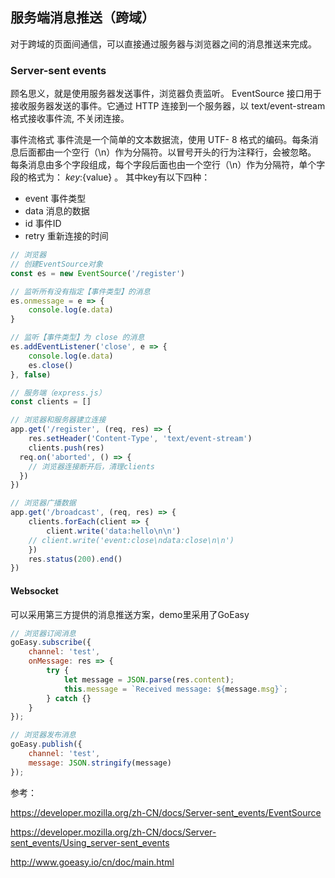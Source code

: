 ## 服务端消息推送（跨域）

对于跨域的页面间通信，可以直接通过服务器与浏览器之间的消息推送来完成。

### Server-sent events
顾名思义，就是使用服务器发送事件，浏览器负责监听。
EventSource 接口用于接收服务器发送的事件。它通过 HTTP 连接到一个服务器，以 text/event-stream 格式接收事件流, 不关闭连接。

事件流格式
事件流是一个简单的文本数据流，使用 UTF- 8 格式的编码。每条消息后面都由一个空行（\n）作为分隔符。以冒号开头的行为注释行，会被忽略。
每条消息由多个字段组成，每个字段后面也由一个空行（\n）作为分隔符，单个字段的格式为： ${key}:${value} 。
其中key有以下四种：
+ event 事件类型
+ data  消息的数据
+ id    事件ID
+ retry 重新连接的时间

```javascript
// 浏览器
// 创建EventSource对象
const es = new EventSource('/register')

// 监听所有没有指定【事件类型】的消息
es.onmessage = e => {
	console.log(e.data)
}

// 监听【事件类型】为 close 的消息
es.addEventListener('close', e => {
	console.log(e.data)
	es.close()
}, false)
```

```javascript
// 服务端（express.js）
const clients = []

// 浏览器和服务器建立连接
app.get('/register', (req, res) => {
	res.setHeader('Content-Type', 'text/event-stream')
	clients.push(res)
  req.on('aborted', () => {
    // 浏览器连接断开后，清理clients
  })
})

// 浏览器广播数据
app.get('/broadcast', (req, res) => {
	clients.forEach(client => {
		client.write('data:hello\n\n')
  	// client.write('event:close\ndata:close\n\n')
	})
	res.status(200).end()
})
```

#### Websocket
可以采用第三方提供的消息推送方案，demo里采用了GoEasy

```javascript
// 浏览器订阅消息
goEasy.subscribe({
	channel: 'test',
	onMessage: res => {
		try {
			let message = JSON.parse(res.content);
			this.message = `Received message: ${message.msg}`;
		} catch {}
	}
});

// 浏览器发布消息
goEasy.publish({
	channel: 'test',
	message: JSON.stringify(message)
});
```

参考：

https://developer.mozilla.org/zh-CN/docs/Server-sent_events/EventSource

https://developer.mozilla.org/zh-CN/docs/Server-sent_events/Using_server-sent_events

http://www.goeasy.io/cn/doc/main.html
